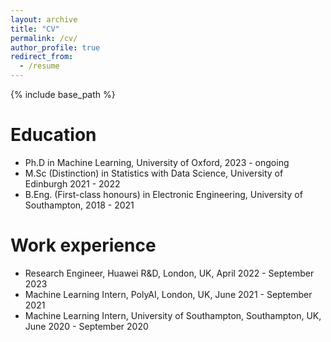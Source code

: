 ```yaml
---
layout: archive
title: "CV"
permalink: /cv/
author_profile: true
redirect_from:
  - /resume
---
```


{% include base_path %}

Education
======
* Ph.D in Machine Learning, University of Oxford, 2023 - ongoing
* M.Sc (Distinction) in Statistics with Data Science, University of Edinburgh 2021 - 2022
* B.Eng. (First-class honours) in Electronic Engineering, University of Southampton, 2018 - 2021

Work experience
======
* Research Engineer, Huawei R&D, London, UK, April 2022 - September 2023
* Machine Learning Intern, PolyAI, London, UK, June 2021 - September 2021
* Machine Learning Intern, University of Southampton, Southampton, UK, June 2020 - September 2020
